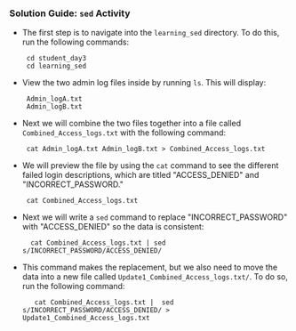 ### Solution Guide: `sed` Activity

- The first step is to navigate into the `learning_sed` directory. To do this, run the following commands:
 
       cd student_day3
       cd learning_sed
       
- View the two admin log files inside by running `ls`. This will display:   

       Admin_logA.txt 
       Admin_logB.txt 

- Next we will combine the two files together into a file called `Combined_Access_logs.txt` with the following command:

       cat Admin_logA.txt Admin_logB.txt > Combined_Access_logs.txt 
       
- We will preview the file by using the `cat` command to see the different failed login descriptions, which are titled "ACCESS_DENIED" and "INCORRECT_PASSWORD." 

       cat Combined_Access_logs.txt
           
- Next we will write a `sed` command to replace  "INCORRECT_PASSWORD" with "ACCESS_DENIED" so the data is consistent:    

        cat Combined_Access_logs.txt | sed s/INCORRECT_PASSWORD/ACCESS_DENIED/ 
          
- This command makes the replacement, but we also need to move the data into a new file called `Update1_Combined_Access_logs.txt/`. To do so, run the following command:


         cat Combined_Access_logs.txt |  sed s/INCORRECT_PASSWORD/ACCESS_DENIED/ > Update1_Combined_Access_logs.txt
